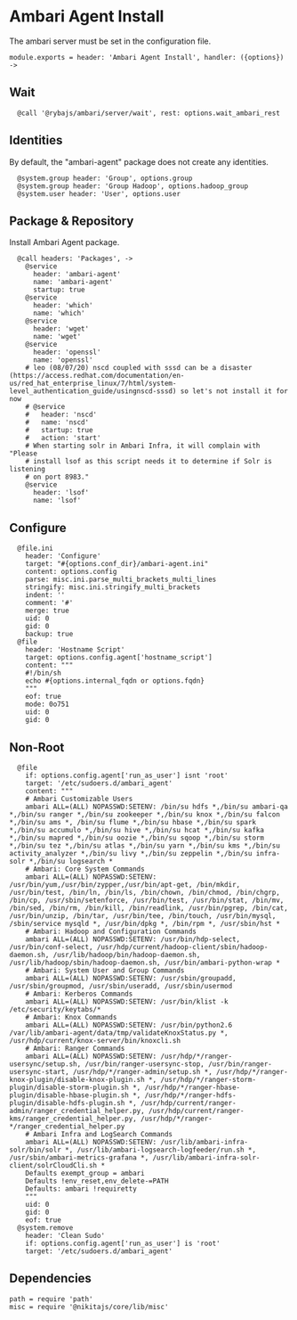 # Ambari Agent Install

The ambari server must be set in the configuration file.

    module.exports = header: 'Ambari Agent Install', handler: ({options}) ->

## Wait

      @call '@rybajs/ambari/server/wait', rest: options.wait_ambari_rest

## Identities

By default, the "ambari-agent" package does not create any identities.

      @system.group header: 'Group', options.group
      @system.group header: 'Group Hadoop', options.hadoop_group
      @system.user header: 'User', options.user

## Package & Repository

Install Ambari Agent package.

      @call headers: 'Packages', ->
        @service
          header: 'ambari-agent'
          name: 'ambari-agent'
          startup: true
        @service
          header: 'which'
          name: 'which'
        @service
          header: 'wget'
          name: 'wget'
        @service
          header: 'openssl'
          name: 'openssl'
        # leo (08/07/20) nscd coupled with sssd can be a disaster (https://access.redhat.com/documentation/en-us/red_hat_enterprise_linux/7/html/system-level_authentication_guide/usingnscd-sssd) so let's not install it for now
        # @service
        #   header: 'nscd'
        #   name: 'nscd'
        #   startup: true
        #   action: 'start'
        # When starting solr in Ambari Infra, it will complain with "Please
        # install lsof as this script needs it to determine if Solr is listening
        # on port 8983."
        @service
          header: 'lsof'
          name: 'lsof'

## Configure

      @file.ini
        header: 'Configure'
        target: "#{options.conf_dir}/ambari-agent.ini"
        content: options.config
        parse: misc.ini.parse_multi_brackets_multi_lines
        stringify: misc.ini.stringify_multi_brackets
        indent: ''
        comment: '#'
        merge: true
        uid: 0
        gid: 0
        backup: true
      @file
        header: 'Hostname Script'
        target: options.config.agent['hostname_script']
        content: """
        #!/bin/sh
        echo #{options.internal_fqdn or options.fqdn}
        """
        eof: true
        mode: 0o751
        uid: 0
        gid: 0

## Non-Root

      @file
        if: options.config.agent['run_as_user'] isnt 'root'
        target: '/etc/sudoers.d/ambari_agent'
        content: """
        # Ambari Customizable Users
        ambari ALL=(ALL) NOPASSWD:SETENV: /bin/su hdfs *,/bin/su ambari-qa *,/bin/su ranger *,/bin/su zookeeper *,/bin/su knox *,/bin/su falcon *,/bin/su ams *, /bin/su flume *,/bin/su hbase *,/bin/su spark *,/bin/su accumulo *,/bin/su hive *,/bin/su hcat *,/bin/su kafka *,/bin/su mapred *,/bin/su oozie *,/bin/su sqoop *,/bin/su storm *,/bin/su tez *,/bin/su atlas *,/bin/su yarn *,/bin/su kms *,/bin/su activity_analyzer *,/bin/su livy *,/bin/su zeppelin *,/bin/su infra-solr *,/bin/su logsearch *
        # Ambari: Core System Commands
        ambari ALL=(ALL) NOPASSWD:SETENV: /usr/bin/yum,/usr/bin/zypper,/usr/bin/apt-get, /bin/mkdir, /usr/bin/test, /bin/ln, /bin/ls, /bin/chown, /bin/chmod, /bin/chgrp, /bin/cp, /usr/sbin/setenforce, /usr/bin/test, /usr/bin/stat, /bin/mv, /bin/sed, /bin/rm, /bin/kill, /bin/readlink, /usr/bin/pgrep, /bin/cat, /usr/bin/unzip, /bin/tar, /usr/bin/tee, /bin/touch, /usr/bin/mysql, /sbin/service mysqld *, /usr/bin/dpkg *, /bin/rpm *, /usr/sbin/hst *
        # Ambari: Hadoop and Configuration Commands
        ambari ALL=(ALL) NOPASSWD:SETENV: /usr/bin/hdp-select, /usr/bin/conf-select, /usr/hdp/current/hadoop-client/sbin/hadoop-daemon.sh, /usr/lib/hadoop/bin/hadoop-daemon.sh, /usr/lib/hadoop/sbin/hadoop-daemon.sh, /usr/bin/ambari-python-wrap *
        # Ambari: System User and Group Commands
        ambari ALL=(ALL) NOPASSWD:SETENV: /usr/sbin/groupadd, /usr/sbin/groupmod, /usr/sbin/useradd, /usr/sbin/usermod
        # Ambari: Kerberos Commands
        ambari ALL=(ALL) NOPASSWD:SETENV: /usr/bin/klist -k /etc/security/keytabs/*
        # Ambari: Knox Commands
        ambari ALL=(ALL) NOPASSWD:SETENV: /usr/bin/python2.6 /var/lib/ambari-agent/data/tmp/validateKnoxStatus.py *, /usr/hdp/current/knox-server/bin/knoxcli.sh
        # Ambari: Ranger Commands
        ambari ALL=(ALL) NOPASSWD:SETENV: /usr/hdp/*/ranger-usersync/setup.sh, /usr/bin/ranger-usersync-stop, /usr/bin/ranger-usersync-start, /usr/hdp/*/ranger-admin/setup.sh *, /usr/hdp/*/ranger-knox-plugin/disable-knox-plugin.sh *, /usr/hdp/*/ranger-storm-plugin/disable-storm-plugin.sh *, /usr/hdp/*/ranger-hbase-plugin/disable-hbase-plugin.sh *, /usr/hdp/*/ranger-hdfs-plugin/disable-hdfs-plugin.sh *, /usr/hdp/current/ranger-admin/ranger_credential_helper.py, /usr/hdp/current/ranger-kms/ranger_credential_helper.py, /usr/hdp/*/ranger-*/ranger_credential_helper.py
        # Ambari Infra and LogSearch Commands
        ambari ALL=(ALL) NOPASSWD:SETENV: /usr/lib/ambari-infra-solr/bin/solr *, /usr/lib/ambari-logsearch-logfeeder/run.sh *, /usr/sbin/ambari-metrics-grafana *, /usr/lib/ambari-infra-solr-client/solrCloudCli.sh *
        Defaults exempt_group = ambari
        Defaults !env_reset,env_delete-=PATH
        Defaults: ambari !requiretty
        """
        uid: 0
        gid: 0
        eof: true
      @system.remove
        header: 'Clean Sudo'
        if: options.config.agent['run_as_user'] is 'root'
        target: '/etc/sudoers.d/ambari_agent'

## Dependencies

    path = require 'path'
    misc = require '@nikitajs/core/lib/misc'
